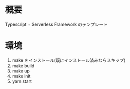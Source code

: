 # 概要

Typescript + Serverless Framework のテンプレート

# 環境

1. make をインストール(既にインストール済みならスキップ)
2. make build
3. make up
4. make init
5. yarn start
